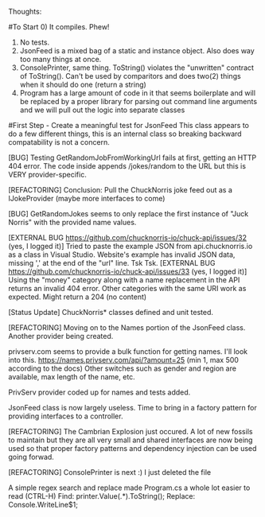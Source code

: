 Thoughts:

#To Start
0) It compiles.  Phew!
1) No tests.
2) JsonFeed is a mixed bag of a static and instance object.  Also does way too many things at once.
3) ConsolePrinter, same thing.  ToString() violates the "unwritten" contract of ToString().  Can't be used by comparitors and does two(2) things when it should do one (return a string)
4) Program has a large amount of code in it that seems boilerplate and will be replaced by a proper library for parsing out command line arguments and we will pull out the logic into separate classes

#First Step - Create a meaningful test for JsonFeed
This class appears to do a few different things, this is an internal class so breaking backward compatability is not a concern.

[BUG]
Testing GetRandomJobFromWorkingUrl fails at first, getting an HTTP 404 error.  The code inside appends /jokes/random to the URL but this is VERY provider-specific.

[REFACTORING]
Conclusion:  Pull the ChuckNorris joke feed out as a IJokeProvider (maybe more interfaces to come)

[BUG]
GetRandomJokes seems to only replace the first instance of "Juck Norris" with the provided name values.

[EXTERNAL BUG https://github.com/chucknorris-io/chuck-api/issues/32 (yes, I logged it)]
Tried to paste the example JSON from api.chucknorris.io as a class in Visual Studio.  Website's example has invalid JSON data, missing ',' at the end of the "url" line.  Tsk Tsk.
[EXTERNAL BUG https://github.com/chucknorris-io/chuck-api/issues/33 (yes, I logged it)]
Using the "money" category along with a name replacement in the API returns an invalid 404 error.  Other categories with the same URI work as expected. Might return a 204 (no content)

[Status Update]
ChuckNorris* classes defined and unit tested.

[REFACTORING]
Moving on to the Names portion of the JsonFeed class.  Another provider being created.

privserv.com seems to provide a bulk function for getting names.  I'll look into this.
https://names.privserv.com/api/?amount=25 (min 1, max 500 according to the docs)
Other switches such as gender and region are available, max length of the name, etc.

PrivServ provider coded up for names and tests added.

JsonFeed class is now largely useless.  Time to bring in a factory pattern for providing interfaces to a controller.

[REFACTORING]
The Cambrian Explosion just occured.  A lot of new fossils to maintain but they are all very small and shared interfaces are now being used so that proper factory patterns and dependency injection can be used going forwad.

[REFACTORING]
ConsolePrinter is next :)  I just deleted the file

A simple regex search and replace made Program.cs a whole lot easier to read (CTRL-H)
Find: printer.Value(.*)\.ToString\(\);
Replace: Console.WriteLine$1;